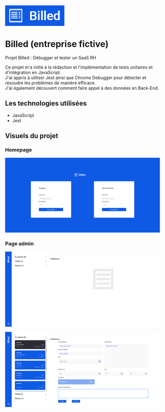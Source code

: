 ![Logo de l'application Billed.](/Billed-app-FR-Front-main/public/logo-readme.png)

# Billed (entreprise fictive)
Projet Billed : Débugger et tester un SaaS RH

Ce projet m'a initié à la rédaction et l'implémentation de tests unitaires et d'intégration en JavaScript.<br>
J'ai appris à utiliser Jest ainsi que Chrome Debugger pour détecter et résoudre les problèmes de manière efficace. <br>
J'ai également découvert comment faire appel à des données en Back-End.

## Les technologies utilisées
- JavaScript
- Jest

## Visuels du projet
### Homepage
![Homepage.](/Billed-app-FR-Front-main/public/screenshots/homepage.png)

### Page admin
![Page admin, tableau de bord.](/Billed-app-FR-Front-main/public/screenshots/admin1.png)
<br>

![Page admin, en attente.](/Billed-app-FR-Front-main/public/screenshots/admin2.png)